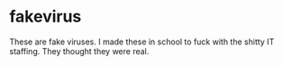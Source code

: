 # fakevirus
These are fake viruses. I made these in school to fuck with the shitty IT staffing. They thought they were real.